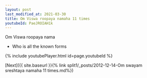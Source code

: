 ```yaml
---
layout: post
last_modified_at: 2021-03-30
title: Om Viswa roopaya namaha 11 times
youtubeId: PaeJROIAH1k
---
```

 
 
Om Viswa roopaya nama 
 
 -  Who is all the known forms 
 
  
 
  
 
 
 
 
 
 


{% include youtubePlayer.html id=page.youtubeId %}
 
[Next]({{ site.baseurl }}{% link  split1/_posts/2012-12-14-Om swayam sreshtaya namaha 11 times.md%})
 

